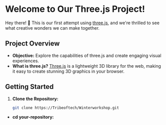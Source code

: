 # Welcome to Our Three.js Project!

Hey there! 👋 This is our first attempt using [three.js](https://threejs.org/), and we're thrilled to see what creative wonders we can make together.

## Project Overview

* **Objective:** Explore the capabilities of three.js and create engaging visual experiences.
* **What is three.js?** [Three.js](https://threejs.org/) is a lightweight 3D library for the web, making it easy to create stunning 3D graphics in your browser.

## Getting Started

1. **Clone the Repository:**
   ```bash
   git clone https://Tribeoftech/Winterworkshop.git

 * **cd your-repository:**
 